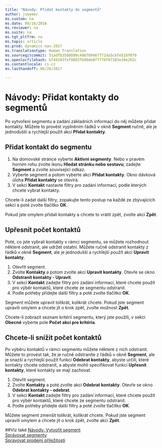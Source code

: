 ```yaml
---
title: "Návody: Přidat kontakty do segmentů"
author: jswymer
ms.custom: na
ms.date: 09/16/2016
ms.reviewer: na
ms.suite: na
ms.tgt_pltfrm: na
ms.topic: article
ms.prod: dynamics-nav-2017
ms.translationtype: Human Translation
ms.sourcegitcommit: 51adfb3588099c496f0946ff71da5c6fe518f070
ms.openlocfilehash: bf44103fef00d3fb96de8f7770f07383e10e265c
ms.contentlocale: cs-cz
ms.lasthandoff: 06/26/2017

---
```

# <a name="how-to-add-contacts-to-segments"></a>Návody: Přidat kontakty do segmentů
Po vytvoření segmentu a zadání základních informací do něj můžete přidat kontakty. Můžete to provést vyplněním řádků v okně **Segment** ručně, ale je jednodušší a rychlejší použít akci **Přidat kontakty**.

## <a name="to-add-a-contact-to-a-segment"></a>Přidat kontakt do segmentu
1. Na domovské stránce vyberte **Aktivní segmenty**. Nebo v pravém horním rohu zvolte ikonu **Hledat stránku nebo sestavu**, zadejte **Segment** a zvolte související odkaz.  
2. Vyberte segment a potom vyberte akci **Přidat kontakty**. Okno dávková úloha **Přidat kontakty** se otevírá.
3. V sekci **Kontakt** nastavte filtry pro zadání informací, podle kterých chcete vybrat kontakty.

Chcete-li zadat další filtry, zopakujte tento postup na každé ze zbývajících sekcí a poté zvolte tlačítko **OK**.

Pokud jste omylem přidali kontakty a chcete to vrátit zpět, zvolte akci **Zpět**.

## <a name="to-refine-the-number-of-contacts"></a>Upřesnit počet kontaktů
Poté, co jste vybrali kontakty v rámci segmentu, se můžete rozhodnout některé odstranit, ale udržet ostatní. Můžete ručně odstranit kontakty z řádků v okně **Segment**, ale je jednodušší a rychlejší použít akci **Upravit kontakty**.

1. Otevřít segment.
2. Zvolte **Kontakty** a potom zvolte akci **Upravit kontakty**. Otevře se okno **Odstranit kontakty - Upravit**.
3. V sekci **Kontakt** zadejte filtry pro zadání informací, které chcete použít pro výběr kontaktů, které chcete ze segmentu odstranit.
4. Podle potřeby přidejte další filtry a poté zvolte tlačítko **OK**.

Segment můžete upravit tolikrát, kolikrát chcete. Pokud jste segment upravili omylem a chcete jít o krok zpět, zvolte možnost **Zpět**.

Chcete-li zobrazit seznam kritérií segmentu, který jste použili, v sekci **Obecné** vyberte pole **Počet akcí pro kritéria**.

## <a name="to-reduce-the-number-of-contacts"></a>Chcete-li snížit počet kontaktů
Po výběru kontaktů v rámci segmentu můžete některé z nich odstranit. Můžete to provést tak, že je ručně odstraníte z řádků v okně **Segment**, ale je snazší a rychlejší použít funkci **Odebrat kontakty**, abyste určili, které kontakty chcete odstranit, a abyste mohli specifikovat funkcí **Upřesnit kontakty**, které kontakty se mají zachovat.

1. Otevřít segment.
2. Zvolte **Kontakty** a poté zvolte akci **Odebrat kontakty**. Otevře se okno **Odebrat kontakty - odebrat**.
3. V sekci **Kontakt** zadejte filtry pro zadání informací, které chcete použít pro výběr kontaktů, které chcete ze segmentu odstranit.
4. Podle potřeby přidejte další filtry a poté zvolte tlačítko **OK**.

Můžete segment zmenšit tolikrát, kolikrát chcete. Pokud jste segment upravili omylem a chcete jít o krok zpět, zvolte akci **Zpět**.

##<a name="see-also"></a>Viz také
[Návody: Vytvořit segment](marketing-how-create-segment.md)   
[Správovat segmenty](marketing-segments.md)  
[Spravovat prodejní příležitosti](marketing-manage-sales-opportunities.md)  

